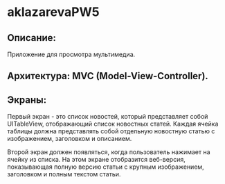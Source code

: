 # aklazarevaPW5

## Описание:
Приложение для просмотра мультимедиа. 

## Архитектура: MVC (Model-View-Controller). 

## Экраны:
Первый экран - это список новостей, который представляет собой UITableView, отображающий список новостных статей. 
Каждая ячейка таблицы должна представлять собой отдельную новостную статью с изображением, заголовком и описанием. 

Второй экран должен появляться, когда пользователь нажимает на ячейку из списка. 
На этом экране отобразится веб-версия, показывающая полную версию статьи с крупным изображением, заголовком и полным текстом статьи.



